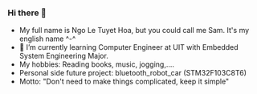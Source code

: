 ### Hi there 👋

- My full name is Ngo Le Tuyet Hoa, but you could call me Sam. It's my english name ^-^
- 🌱 I’m currently learning Computer Engineer at UIT with Embedded System Engineering Major.
- My hobbies: Reading books, music, jogging,....
- Personal side future project: bluetooth_robot_car (STM32F103C8T6)
- Motto: "Don't need to make things complicated, keep it simple"
